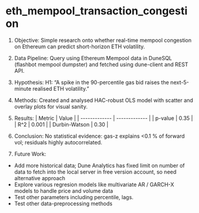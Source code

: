 # eth_mempool_transaction_congestion
1. Objective:
Simple research onto whether real-time mempool congestion on Ethereum can predict short-horizon ETH volatility.

2. Data Pipeline:
Query using Ethereum Mempool data in DuneSQL (flashbot mempool dumpster) and fetched using dune-client and REST API. 

3. Hypothesis:
H1: “A spike in the 90-percentile gas bid raises the next-5-minute realised ETH volatility.”

4. Methods:
Created and analysed HAC-robust OLS model with scatter and overlay plots for visual sanity.

5. Results: 
| Metric  | Value |
| ------------- | ------------- |
| p-value  | 0.35  |
| R^2  | 0.001  |
| Durbin-Watson  | 0.30  |

6. Conclusion:
No statistical evidence: gas-z explains <0.1 % of forward vol; residuals highly autocorrelated.

7. Future Work:
- Add more historical data; Dune Analytics has fixed limit on number of data to fetch into the local server in free version account, so need alternative approach
- Explore various regresion models like multivariate AR / GARCH-X models to handle price and volume data
- Test other parameters including percentile, lags.
- Test other data-preprocessing methods